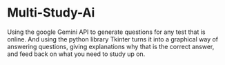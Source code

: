 # Multi-Study-Ai
Using the google Gemini API to generate questions for any test that is online. And using the python library Tkinter turns it into a graphical way of answering questions, giving explanations why that is the correct answer, and feed back on what you need to study up on.  
